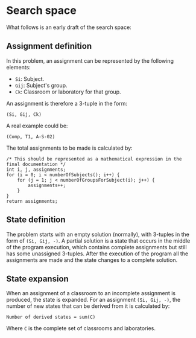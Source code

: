 # Search space

What follows is an early draft of the search space:

## Assignment definition

In this problem, an assignment can be represented by the following elements:

- `Si`: Subject.
- `Gij`: Subject's group.
- `Ck`: Classroom or laboratory for that group.

An assignment is therefore a 3-tuple in the form:

    (Si, Gij, Ck)

A real example could be:

    (Comp, T1, A-S-02)

The total assignments to be made is calculated by:

    /* This should be represented as a mathematical expression in the final documentation */
    int i, j, assignments;
    for (i = 0; i < numberOfSubjects(); i++) {
        for (j = 1; j < numberOfGroupsForSubject(i); j++) {
            assignments++;
        } 
    }
    return assignments; 

## State definition

The problem starts with an empty solution (normally), with 3-tuples in the form of `(Si, Gij, -)`. A partial solution is a state that occurs in the middle of the program execution, which contains complete assignments but still has some unassigned 3-tuples. After the execution of the program all the assignments are made and the state changes to a complete solution.

## State expansion

When an assignment of a classroom to an incomplete assignment is produced, the state is expanded. For an assignment `(Si, Gij, -)`, the number of new states that can be derived from it is calculated by:

    Number of derived states = sum(C)

Where `C` is the complete set of classrooms and laboratories.

